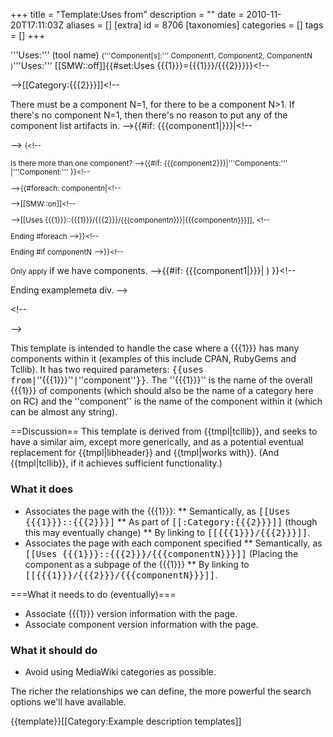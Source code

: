 +++
title = "Template:Uses from"
description = ""
date = 2010-11-20T17:11:03Z
aliases = []
[extra]
id = 8706
[taxonomies]
categories = []
tags = []
+++

<div class="examplemeta libheader"><noinclude>'''Uses:''' (tool name) <small> ('''Component[s]:''' Component1, Component2, ComponentN )</small></noinclude><includeonly>'''Uses:''' [[SMW::off]]<!--

-->[[uses::{{{1}}}/{{{2}}}|{{{2}}}]]<!--
-->{{#set:Uses {{{1}}}={{{1}}}/{{{2}}}}}<!--

-->[[Category:{{{2}}}]]<!--

There must be a component N=1, for there to be a component N>1. If there's no component N=1, then there's no reason to put any of the component list artifacts in.
-->{{#if: {{{component1|}}}|<!--

--> <small> (<!--

Is there more than one component?
-->{{#if: {{{component2}}}|<!--
Plural
-->'''Components:''' <!--
-->|<!--
Singular
-->'''Component:''' <!--
End plural/singluar #if.
-->}}<!--

-->{{#foreach: component$n$|<!--

-->[[SMW::on]]<!--

-->[[Uses {{{1}}}::{{{1}}}/{{{2}}}/{{{component$n$}}}|{{{component$n$}}}]], <!--

Ending #foreach
-->}}<!--

Ending #if componentN
-->}}<!--

Only apply </small> if we have components.
-->{{#if: {{{component1|}}}|<!--
--> )</small> <!--
-->}}<!--

Ending examplemeta div.
--></includeonly></div><!--

--><noinclude>

This template is intended to handle the case where a {{{1}}} has many components within it (examples of this include CPAN, RubyGems and Tcllib). It has two required parameters: <tt><nowiki>{{</nowiki>uses from|</tt>''{{{1}}}''<tt>|</tt>''component''<tt><nowiki>}}</nowiki></tt>. The ''{{{1}}}'' is the name of the overall {{{1}}} of components (which should also be the name of a category here on RC) and the ''component'' is the name of the component within it (which can be almost any string).

==Discussion==
This template is derived from {{tmpl|tcllib}}, and seeks to have a similar aim, except more generically, and as a potential eventual replacement for {{tmpl|libheader}} and {{tmpl|works with}}. (And {{tmpl|tcllib}}, if it achieves sufficient functionality.)


### What it does

* Associates the page with the {{{1}}}:
** Semantically, as <tt><nowiki>[[Uses {{{1}}}::{{{2}}}]</nowiki></tt>
** As part of <tt>[[:Category:{{{2}}}]]</tt> (though this may eventually change)
** By linking to <tt>[[{{{1}}}/{{{2}}}]]</tt>.
* Associates the page with each component specified
** Semantically, as <tt><nowiki>[[Uses {{{1}}}::{{{2}}}/{{{componentN}}}]]</nowiki></tt> (Placing the component as a subpage of the {{{1}}}
** By linking to <tt><nowiki>[[{{{1}}}/{{{2}}}/{{{componentN}}}]]</nowiki></tt>.

===What it needs to do (eventually)===
* Associate {{{1}}} version information with the page.
* Associate component version information with the page.


### What it should do

* Avoid using MediaWiki categories as possible.

The richer the relationships we can define, the more powerful the search options we'll have available.

{{template}}[[Category:Example description templates]]</noinclude>
